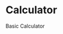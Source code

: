 # Calculator
Basic Calculator 
<!DOCTYPE html>
<html>
<head>
    <title>Calculator</title>
<style>
* {
    box-sizing: border-box;
}

:root {
    --border-radius: 5px;
    --border-width: 1px;
    --light-grey: #e2e0e0;
    --blue: #7f6cfc;
    --orange: #ffc877;
    --red: #c14444;
}

#calculator {
    width: 45%;
    height: 80%;
    min-width: 300px;
    min-height: 400px;
    background-color: var(--light-grey);
    margin: auto;
    margin-top: 80px;
    border: 2px solid var(--light-grey);
    border-radius: var(--border-radius);
    padding: 10px;
}

#calculator h1 {
    background-color: black;
    color: white;
    text-transform: uppercase;
    text-align: center;
    padding: 10px;
}

#display-container {
    font-size: 2.8rem;
    display: flex;
    align-items: flex-end;
    justify-content: flex-end;
    color: var(--blue);
    width: 100%;
    height: 20%;
    min-height: 100px;
    border-radius: var(--border-radius);
    background-color: whitesmoke;
    margin-bottom: 10px;
}

#display-container p {
    margin: 0.5rem;
    vertical-align: text-bottom;
}

#buttons-container {
    width: 100%;
    height: 60%;
    min-height: 300px;
    border: var(--border-width) solid var(--light-grey);
    border-radius: var(--border-radius);
    background-color: var(--light-grey);
    display: flex;
    flex-flow: row wrap;
    justify-content: space-around;
}

.button {
    width: 25%;
    height: 20%;
    min-height: 60px;
    display: flex;
    align-items: center;
    justify-content: center;
    border: var(--border-width) solid var(--light-grey);
    background-color: white;
    font-size: 1.8rem;
    cursor: pointer;
    transition-duration: 1s;
}

.button:hover {
    background-color: var(--orange);
}

.red {
    background-color: var(--red);
    color: white;
}

#button-zero {
    width: 50%;
}
</style>
<script>
var buttons = document.getElementsByClassName("button");
var display = document.getElementById("display");

// display.textContent = 0;
var operand1 = 0;
var operand2 = null;
var operator = null;

function isOperator(value) {
    return value == "+" || value == "-" || value == "*" || value == "/";
}

for (var i = 0; i < buttons.length; i++) {
    buttons[i].addEventListener('click', function () {

        var value = this.getAttribute('data-value');
        var text = display.textContent.trim()

        if (isOperator(value)) {
            operator = value;
            operand1 = parseFloat(text);
            display.textContent = "";
        } else if (value == "ac") {
            display.textContent = "";
        } else if (value == "sign") {
            operand1 = parseFloat(text);
            operand1 = -1 * operand1;
            display.textContent = operand1;
        } else if (value == ".") {
            if (text.length && !text.includes('.')) {
                display.textContent = text + '.';
            }
            else{
                display.textContent = '.';
            }
        } else if (value == "%") {
            operand1 = parseFloat(text);
            operand1 = operand1 / 100;
            display.textContent = operand1
        } else if (value == "=") {
            operand2 = parseFloat(text);
            var result = eval(operand1 + ' ' + operator + ' ' + operand2);
            if (result) {
                display.textContent = result;
                operand1 = result;
                operand2 = null;
                operator = null;
            }
        } else {
            display.textContent += value;
        }
    });
}

</head>
<body>
   
    <div id="calculator">
        <h1>Calculator</h1>
        <div id="display-container">
            <p id="display"> </p>
        </div>
        <div id="buttons-container">
            <div class="button" id="button-clear" data-value="ac">
                <span>AC</span>
            </div>
            <div class="button" id="button-sign" data-value="sign">
                <span>+/-</span>
            </div>
            <div class="button" id="button-percent" data-value="%">
                <span> % </span>
            </div>
            <div class="button red" data-value="/" id="button-divide">
                <span> / </span>
            </div>
            <div class="button" id="button-seven" data-value="7">
                <span>7</span>
            </div>
            <div class="button" id="button-eight" data-value="8">
                <span>8</span>
            </div>
            <div class="button" id="button-nine" data-value="9">
                <span>9</span>
            </div>
            <div class="button red" id="button-multiply" data-value="*">
                <span>*</span>
            </div>
            <div class="button" id="button-four" data-value="4">
                <span>4</span>
            </div>
            <div class="button" id="button-five" data-value="5">
                <span>5</span>
            </div>
            <div class="button" id="button-six" data-value="6">
                <span>6</span>
            </div>
            <div class="button red" id="button-minus" data-value="-">
                <span>-</span>
            </div>
            <div class="button" id="button-one" data-value="1">
                <span> 1 </span>
            </div>
            <div class="button" id="button-two" data-value="2">
                <span> 2 </span>
            </div>
            <div class="button" id="button-three" data-value="3">
                <span> 3 </span>
            </div>
            <div class="button red" id="button-plus" data-value="+">
                <span> + </span>
            </div>
            <div class="button" id="button-zero" data-value="0">
                <span> 0 </span>
            </div>
            <div class="button" id="button-decimal" data-value=".">
                <span> . </span>
            </div>
            <div class="button red" id="button-equals" data-value="=">
                <span> = </span>
            </div>
        </div>
    </div>
    <script type="text/javascript" src="script.js"></script>
</body>
<html>
